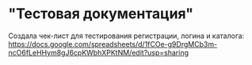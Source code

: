 # "Тестовая документация"
Создала чек-лист для тестирования регистрации, логина и каталога:
https://docs.google.com/spreadsheets/d/1fCOe-g9DrgMCb3m-ncO6fLeHHym8gJ6cpKWbhXPKtNM/edit?usp=sharing

